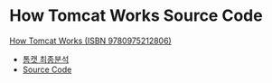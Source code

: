 How Tomcat Works Source Code
===
[How Tomcat Works (ISBN 9780975212806)](http://www.brainysoftware.com/9780975212806;jsessionid=C8C6F31400C236CB8F21D184187C46D9)
- [톰캣 최종분석](http://book.naver.com/bookdb/book_detail.nhn?bid=1510071)
- [Source Code](http://brainysoftware.com/download;jsessionid=FC4D1791BD0CE2682ECB23DD7EF7750F)
